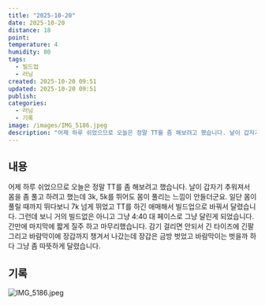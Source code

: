 ```yaml
---
title: "2025-10-20"
date: 2025-10-20
distance: 18
point:
temperature: 4
humidity: 80
tags:
  - 빌드업
  - 러닝
created: 2025-10-20 09:51
updated: 2025-10-20 09:51
publish:
categories:
  - 러닝
  - 기록
image: /images/IMG_5186.jpeg
description: "어제 하루 쉬었으므로 오늘은 정말 TT를 좀 해보려고 했습니다. 날이 갑자기 추워져서 몸을 좀 풀고 하려고 했는데 3k, 5k를 뛰어도 몸이 풀리는 느낌이 안들더군요. 일단 몸이 풀릴 때까지 뛰다보니 7k 넘게 뛰었고 TT를 하긴 애매해서 빌드업으로 바꿔서 달렸습니다. 그런데 보니 거의"
---
```

## 내용
어제 하루 쉬었으므로 오늘은 정말 TT를 좀 해보려고 했습니다. 
날이 갑자기 추워져서 몸을 좀 풀고 하려고 했는데 3k, 5k를 뛰어도 몸이 풀리는 느낌이 안들더군요. 일단 몸이 풀릴 때까지 뛰다보니 7k 넘게 뛰었고 TT를 하긴 애매해서 빌드업으로 바꿔서 달렸습니다. 그런데 보니 거의 빌드없은 아니고 그냥 4:40 대 페이스로 그냥 달린게 되었습니다. 
간만에 마지막에 짧게 질주 하고 마무리했습니다.
감기 걸리면 안되서 긴 타이즈에 긴팔 그리고 바람막이에 장갑까지 챙겨서 나갔는데 장갑은 금방 벗었고 바람막이는 벗을까 하다 그냥 좀 따뜻하게 달렸습니다.

## 기록
![IMG_5186.jpeg](/images/IMG_5186.jpeg)

